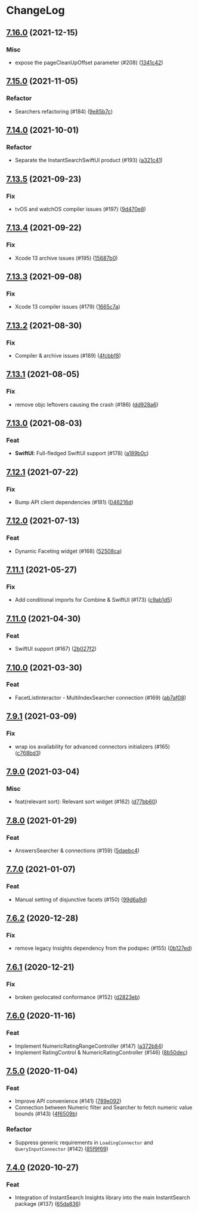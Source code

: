 # ChangeLog

## [7.16.0](https://github.com/algolia/instantsearch-ios/compare/7.15.0...7.16.0) (2021-12-15)

### Misc

- expose the pageCleanUpOffset parameter (#208) ([1341c42](https://github.com/algolia/instantsearch-ios/commit/1341c42))



## [7.15.0](https://github.com/algolia/instantsearch-ios/compare/7.14.0...7.15.0) (2021-11-05)

### Refactor

- Searchers refactoring (#184) ([9e85b7c](https://github.com/algolia/instantsearch-ios/commit/9e85b7c))



## [7.14.0](https://github.com/algolia/instantsearch-ios/compare/7.13.5...7.14.0) (2021-10-01)

### Refactor

- Separate the InstantSearchSwiftUI product (#193) ([a321c41](https://github.com/algolia/instantsearch-ios/commit/a321c41))



## [7.13.5](https://github.com/algolia/instantsearch-ios/compare/7.13.4...7.13.5) (2021-09-23)

### Fix

- tvOS and watchOS compiler issues (#197) ([9d470e8](https://github.com/algolia/instantsearch-ios/commit/9d470e8))



## [7.13.4](https://github.com/algolia/instantsearch-ios/compare/7.13.3...7.13.4) (2021-09-22)

### Fix

- Xcode 13 archive issues (#195) ([15687b0](https://github.com/algolia/instantsearch-ios/commit/15687b0))



## [7.13.3](https://github.com/algolia/instantsearch-ios/compare/7.13.2...7.13.3) (2021-09-08)

### Fix

- Xcode 13 compiler issues (#179) ([1665c7a](https://github.com/algolia/instantsearch-ios/commit/1665c7a))



## [7.13.2](https://github.com/algolia/instantsearch-ios/compare/7.13.1...7.13.2) (2021-08-30)

### Fix

- Compiler & archive issues (#189) ([4fcbbf8](https://github.com/algolia/instantsearch-ios/commit/4fcbbf8))



## [7.13.1](https://github.com/algolia/instantsearch-ios/compare/7.13.0...7.13.1) (2021-08-05)

### Fix

- remove objc leftovers causing the crash (#186) ([dd928a6](https://github.com/algolia/instantsearch-ios/commit/dd928a6))



## [7.13.0](https://github.com/algolia/instantsearch-ios/compare/7.12.1...7.13.0) (2021-08-03)

### Feat

- **SwiftUI**: Full-fledged SwiftUI support (#178) ([a189b0c](https://github.com/algolia/instantsearch-ios/commit/a189b0c))



## [7.12.1](https://github.com/algolia/instantsearch-ios/compare/7.12.0...7.12.1) (2021-07-22)

### Fix

- Bump API client dependencies (#181) ([046216d](https://github.com/algolia/instantsearch-ios/commit/046216d))



## [7.12.0](https://github.com/algolia/instantsearch-ios/compare/7.11.1...7.12.0) (2021-07-13)

### Feat

- Dynamic Faceting widget (#168) ([52508ca](https://github.com/algolia/instantsearch-ios/commit/52508ca))



## [7.11.1](https://github.com/algolia/instantsearch-ios/compare/7.11.0...7.11.1) (2021-05-27)

### Fix

- Add conditional imports for Combine & SwiftUI (#173) ([c9ab1d5](https://github.com/algolia/instantsearch-ios/commit/c9ab1d5))



## [7.11.0](https://github.com/algolia/instantsearch-ios/compare/7.10.0...7.11.0) (2021-04-30)

### Feat

- SwiftUI support (#167) ([2b027f2](https://github.com/algolia/instantsearch-ios/commit/2b027f2))



## [7.10.0](https://github.com/algolia/instantsearch-ios/compare/7.9.1...7.10.0) (2021-03-30)

### Feat

- FacetListInteractor - MultiIndexSearcher connection (#169) ([ab7af08](https://github.com/algolia/instantsearch-ios/commit/ab7af08))



## [7.9.1](https://github.com/algolia/instantsearch-ios/compare/7.9.0...7.9.1) (2021-03-09)

### Fix

- wrap ios availability for advanced connectors initializers (#165) ([c768bd3](https://github.com/algolia/instantsearch-ios/commit/c768bd3))



## [7.9.0](https://github.com/algolia/instantsearch-ios/compare/7.8.0...7.9.0) (2021-03-04)

### Misc

- feat(relevant sort):  Relevant sort widget (#162) ([d77bb60](https://github.com/algolia/instantsearch-ios/commit/d77bb60))



## [7.8.0](https://github.com/algolia/instantsearch-ios/compare/7.7.0...7.8.0) (2021-01-29)

### Feat

- AnswersSearcher & connections (#159) ([5daebc4](https://github.com/algolia/instantsearch-ios/commit/5daebc4))



## [7.7.0](https://github.com/algolia/instantsearch-ios/compare/7.6.2...7.7.0) (2021-01-07)

### Feat

- Manual setting of disjunctive facets (#150) ([99d6a9d](https://github.com/algolia/instantsearch-ios/commit/99d6a9d))



## [7.6.2](https://github.com/algolia/instantsearch-ios/compare/7.6.1...7.6.2) (2020-12-28)

### Fix

- remove legacy Insights dependency from the podspec (#155) ([0b127ed](https://github.com/algolia/instantsearch-ios/commit/0b127ed))



## [7.6.1](https://github.com/algolia/instantsearch-ios/compare/7.6.0...7.6.1) (2020-12-21)

### Fix

- broken geolocated conformance (#152) ([d2823eb](https://github.com/algolia/instantsearch-ios/commit/d2823eb))



## [7.6.0](https://github.com/algolia/instantsearch-ios/compare/7.5.0...7.6.0) (2020-11-16)

### Feat

- Implement NumericRatingRangeController (#147) ([a372b84](https://github.com/algolia/instantsearch-ios/commit/a372b84))
- Implement RatingControl & NumericRatingController (#146) ([8b50dec](https://github.com/algolia/instantsearch-ios/commit/8b50dec))



## [7.5.0](https://github.com/algolia/instantsearch-ios/compare/7.4.0...7.5.0) (2020-11-04)

### Feat

- Improve API convenience (#141) ([789e092](https://github.com/algolia/instantsearch-ios/commit/789e092))
- Connection between Numeric filter and Searcher to fetch numeric value bounds (#143) ([4f6509b](https://github.com/algolia/instantsearch-ios/commit/4f6509b))

### Refactor

- Suppress generic requirements in `LoadingConnector` and `QueryInputConnector` (#142) ([85f9f69](https://github.com/algolia/instantsearch-ios/commit/85f9f69))



## [7.4.0](https://github.com/algolia/instantsearch-ios/compare/7.3.0...7.4.0) (2020-10-27)

### Feat

- Integration of InstantSearch Insights library into the main InstantSearch package (#137) ([65da836](https://github.com/algolia/instantsearch-ios/commit/65da836))


